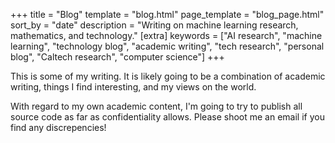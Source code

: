+++
title = "Blog"
template = "blog.html"
page_template = "blog_page.html"
sort_by = "date"
description = "Writing on machine learning research, mathematics, and technology."
[extra]
keywords = ["AI research", "machine learning", "technology blog", "academic writing", "tech research", "personal blog", "Caltech research", "computer science"]
+++

This is some of my writing. It is likely going to be a combination of academic writing, things I find interesting, and my views on the world.

With regard to my own academic content, I'm going to try to publish all source code as far as confidentiality allows. Please shoot me an email if you find any discrepencies!